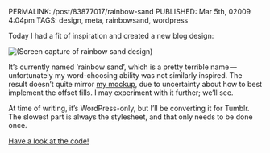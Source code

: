 PERMALINK: /post/83877017/rainbow-sand
PUBLISHED: Mar 5th, 02009 4:04pm
TAGS: design, meta, rainbowsand, wordpress

Today I had a fit of inspiration and created a new blog design: 

![(Screen capture of rainbow sand design)][rsimg]

 [rsimg]: http://img.photobucket.com/albums/v240/stilist/Miscellaneous/rainbowsand.jpg

It’s currently named ‘rainbow sand’, which is a pretty terrible
name — unfortunately my word-choosing ability was not similarly inspired. The
result doesn’t quite mirror [my mockup][mockup], due to uncertainty about how
to best implement the offset fills. I may experiment with it further; we’ll
see.

 [mockup]: http://flickr.com/photos/stilist/3330507725/ "See mockup on Flickr"

At time of writing, it’s WordPress-only, but I’ll be converting it for Tumblr.
The slowest part is always the stylesheet, and that only needs to be done once.

[Have a look at the code!][rsgit]

 [rsgit]: http://github.com/stilist/ratafiacurrant/tree/master/themes/rainbowsand-wp
